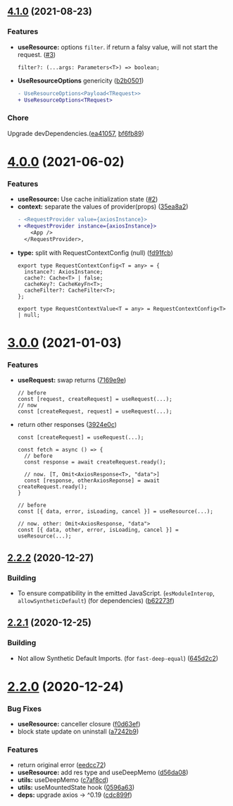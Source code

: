 ## [4.1.0](https://github.com/react-cmpt/react-request-hook/compare/v4.0.0...v4.1.0) (2021-08-23)


### Features

* **useResource:** options `filter`. if return a falsy value, will not start the request. ([#3](https://github.com/react-cmpt/react-request-hook/pull/3))
  ```tsx
  filter?: (...args: Parameters<T>) => boolean;
  ```
* **UseResourceOptions** genericity ([b2b0501](https://github.com/react-cmpt/react-request-hook/commits/b2b05016f12f14773bd87fa519f808604fdbbda6))
  ```diff
  - UseResourceOptions<Payload<TRequest>>
  + UseResourceOptions<TRequest>
  ```


### Chore

Upgrade devDependencies.([ea41057](https://github.com/react-cmpt/react-request-hook/commit/ea41057b8e626dcdc18c7961e4a9f2f9737cc7d8), [bf6fb89](https://github.com/react-cmpt/react-request-hook/commit/bf6fb890bebd9ab36de7f110811e796e7912414d))



# [4.0.0](https://github.com/react-cmpt/react-request-hook/compare/v3.0.0...v4.0.0) (2021-06-02)


### Features

* **useResource:** Use cache initialization state ([#2](https://github.com/react-cmpt/react-request-hook/pull/2))
* **context:** separate the values of provider(props) ([35ea8a2](https://github.com/react-cmpt/react-request-hook/commit/35ea8a2b01affbbe17867ada2d541089b7c15277))
  ```diff
  - <RequestProvider value={axiosInstance}>
  + <RequestProvider instance={axiosInstance}>
      <App />
    </RequestProvider>,
  ```
* **type:** split with RequestContextConfig (null) ([fd91fcb](https://github.com/react-cmpt/react-request-hook/commit/fd91fcb7d7832778034c83ce965f12c58d2eaea0))
  ```tsx
  export type RequestContextConfig<T = any> = {
    instance?: AxiosInstance;
    cache?: Cache<T> | false;
    cacheKey?: CacheKeyFn<T>;
    cacheFilter?: CacheFilter<T>;
  };

  export type RequestContextValue<T = any> = RequestContextConfig<T> | null;
  ```



# [3.0.0](https://github.com/react-cmpt/react-request-hook/compare/v2.2.2...v3.0.0) (2021-01-03)


### Features

* **useRequest:** swap returns ([7169e9e](https://github.com/react-cmpt/react-request-hook/commit/7169e9e5fd1fbb4d89f1f8b729d7bb773545f1cc))
   ```tsx
   // before
   const [request, createRequest] = useRequest(...);
   // now
   const [createRequest, request] = useRequest(...);
   ```
* return other responses ([3924e0c](https://github.com/react-cmpt/react-request-hook/commit/3924e0cb67e66155702ff1ea6d113a2f69f462b5))
  ```tsx
  const [createRequest] = useRequest(...);
  
  const fetch = async () => {
    // before
    const response = await createRequest.ready();

    // now. [T, Omit<AxiosResponse<T>, "data">]
    const [response, otherAxiosReponse] = await createRequest.ready();
  }
  ```
  ```tsx
  // before
  const [{ data, error, isLoading, cancel }] = useResource(...);
  
  // now. other: Omit<AxiosResponse, "data">
  const [{ data, other, error, isLoading, cancel }] = useResource(...);
  ```



## [2.2.2](https://github.com/react-cmpt/react-request-hook/compare/v2.2.1...v2.2.2) (2020-12-27)


### Building

* To ensure compatibility in the emitted JavaScript. (`esModuleInterop`, `allowSyntheticDefault`) (for dependencies) ([b62273f](https://github.com/react-cmpt/react-request-hook/commit/b62273f4c84678a515cf0b07e6ac620a6245e852))
 

## [2.2.1](https://github.com/react-cmpt/react-request-hook/compare/v2.2.0...v2.2.1) (2020-12-25)


### Building

* Not allow Synthetic Default Imports. (for `fast-deep-equal`) ([645d2c2](https://github.com/react-cmpt/react-request-hook/commit/645d2c296421f823d98cf5a3ea302ad20d383dfd))


# [2.2.0](https://github.com/react-cmpt/react-request-hook/compare/v2.1.1...v2.2.0) (2020-12-24)


### Bug Fixes

* **useResource:** canceller closure ([f0d63ef](https://github.com/react-cmpt/react-request-hook/commit/f0d63ef332b1e5f7c215f0c01e9bb7f7a6d0a704))
* block state update on uninstall ([a7242b9](https://github.com/react-cmpt/react-request-hook/commit/a7242b9f309ea55653eb744b71d51e17716ae524))


### Features

* return original error ([eedcc72](https://github.com/react-cmpt/react-request-hook/commit/eedcc72971cd9bbf04f9550a2db58e2b110fb573))
* **useResource:** add res type and useDeepMemo ([d56da08](https://github.com/react-cmpt/react-request-hook/commit/d56da086622b0036142e3034758bf97a6bb13c06))
* **utils:** useDeepMemo ([c7af8cd](https://github.com/react-cmpt/react-request-hook/commit/c7af8cd23ae8e9c0d52a5b18d2146c529b885ef1))
* **utils:** useMountedState hook ([0596a63](https://github.com/react-cmpt/react-request-hook/commit/0596a63edd5316085807ea643b61ced566319ff1))
* **deps:** upgrade axios -> ^0.19 ([cdc899f](https://github.com/react-cmpt/react-request-hook/commit/cdc899f8db8cc4ef107fa471c15605dc17e78c85))




